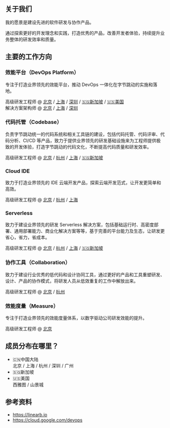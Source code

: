 ## 关于我们

我的愿景是建设先进的软件研发与协作产品。

通过探索更好的开发理念和实践，打造优秀的产品，改善开发者体验，持续提升业务整体的研发效率和质量。

## 主要的工作方向

### 效能平台（DevOps Platform）

专注于打造业界领先的效能平台，推动 DevOps 一体化在字节跳动的实施和落地。

高级研发工程师 @ [北京](https://jobs.bytedance.com/experienced/position/7083682420109625636/detail?use_ssr=1) / [上海](https://jobs.bytedance.com/experienced/position/7083682420110149924/detail?use_ssr=1) / [深圳](https://jobs.bytedance.com/experienced/position/7083682360995432717/detail?use_ssr=1) / [🇸🇬新加坡](mailto:engprod@bytedance.com) / [🇺🇸美国](mailto:engprod@bytedance.com)  
解决方案架构师 @ [北京](https://jobs.bytedance.com/experienced/position/7083681478052710663/detail?use_ssr=1) / [上海](https://jobs.bytedance.com/experienced/position/7083681410024950046/detail?use_ssr=1) / [深圳](https://jobs.bytedance.com/experienced/position/7083681781513423117/detail?use_ssr=1)


### 代码托管（Codebase）

负责字节跳动统一的代码系统和相关工具链的建设，包括代码托管、代码评审、代码分析、CI/CD 等产品，致力于提供业界领先的研发基础设施来为工程师提供极致的开发体验，打造字节跳动的代码文化，不断提高代码质量和研发效率。

高级研发工程师 @ [北京](https://jobs.bytedance.com/experienced/position/7083681393620027684/detail?use_ssr=1) / [杭州](https://jobs.bytedance.com/experienced/position/7083681215731288350/detail?use_ssr=1) / [上海](https://jobs.bytedance.com/experienced/position/7083681212749449509/detail?use_ssr=1) / [🇸🇬新加坡](mailto:engprod@bytedance.com)

### Cloud IDE

致力于打造业界领先的 IDE 云端开发产品，探索云端开发范式，让开发更简单和高效。

高级研发工程师 @ [北京](https://jobs.bytedance.com/experienced/position/7083680612221995271/detail?use_ssr=1) / [杭州](https://jobs.bytedance.com/experienced/position/7083681021305162020/detail?use_ssr=1) / [上海](https://jobs.bytedance.com/experienced/position/7083680612222454023/detail?use_ssr=1)


### Serverless

致力于建设业界领先的研发 Serverless 解决方案，包括基础运行时、高密度部署、通用部署能力、商业化解决方案等等，基于完善的平台能力及生态，让研发更省心，省力，省成本。

高级研发工程师 @ [北京](https://jobs.bytedance.com/experienced/position/7083681212748843301/detail?use_ssr=1) / [杭州](https://jobs.bytedance.com/experienced/position/7083680780804098311/detail?use_ssr=1) / [上海](https://jobs.bytedance.com/experienced/position/7083681410024048926/detail?use_ssr=1) / [🇸🇬新加坡](mailto:engprod@bytedance.com)

### 协作工具（Collaboration）

致力于建设行业优秀的低代码和设计协同工具，通过更好的产品和工具重塑研发、设计、产品的协作模式，将研发人员从低效重复的工作中解放出来。

高级研发工程师 @ [北京](https://jobs.bytedance.com/experienced/position/7083681217732135199/detail?use_ssr=1) / [杭州](https://jobs.bytedance.com/experienced/position/7083680015951792414/detail?use_ssr=1)


### 效能度量（Measure）

专注于打造业界领先的效能度量体系，以数字驱动公司研发效能的提升。

高级研发工程师 @ [北京](https://jobs.bytedance.com/experienced/position/7083681766397036831/detail?use_ssr=1)


## 成员分布在哪里？

- 🇨🇳中国大陆  
  北京 / 上海 / 杭州 / 深圳 / 广州
- 🇸🇬新加坡
- 🇺🇸美国  
  西雅图 / 山景城


## 参考资料

- <https://linearb.io>
- <https://cloud.google.com/devops>
